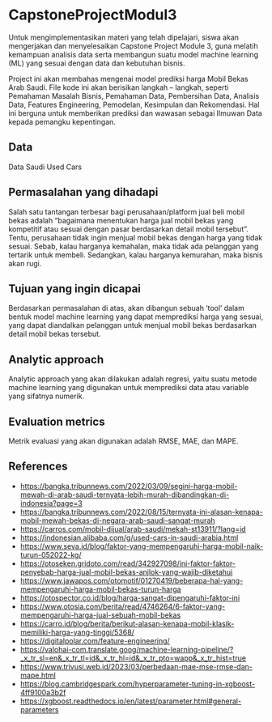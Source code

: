 # CapstoneProjectModul3  
Untuk mengimplementasikan materi yang telah dipelajari, siswa akan mengerjakan dan menyelesaikan Capstone Project Module 3, guna melatih kemampuan analisis data serta membangun suatu model machine learning (ML) yang sesuai dengan data dan kebutuhan bisnis.  

Project ini akan membahas mengenai model prediksi harga Mobil Bekas Arab Saudi. File kode ini akan berisikan langkah – langkah, seperti Pemahaman Masalah Bisnis, Pemahaman Data, Pembersihan Data, Analisis Data, Features Engineering, Pemodelan, Kesimpulan dan Rekomendasi. Hal ini berguna untuk memberikan prediksi dan wawasan sebagai Ilmuwan Data kepada pemangku kepentingan.  

## Data  
Data Saudi Used Cars  

## Permasalahan yang dihadapi
Salah satu tantangan terbesar bagi perusahaan/platform jual beli mobil bekas adalah “bagaimana menentukan harga jual mobil bekas yang kompetitif atau sesuai dengan pasar berdasarkan detail mobil tersebut”. Tentu, perusahaan tidak ingin menjual mobil bekas dengan harga yang tidak sesuai. Sebab, kalau harganya kemahalan, maka tidak ada pelanggan yang tertarik untuk membeli. Sedangkan, kalau harganya kemurahan, maka bisnis akan rugi.  

## Tujuan yang ingin dicapai  
Berdasarkan permasalahan di atas, akan dibangun sebuah ‘tool’ dalam bentuk model machine learning yang dapat memprediksi harga yang sesuai, yang dapat diandalkan pelanggan untuk menjual mobil bekas berdasarkan detail mobil bekas tersebut.  

## Analytic approach  
Analytic approach yang akan dilakukan adalah regresi, yaitu suatu metode machine learning yang digunakan untuk memprediksi data atau variable yang sifatnya numerik.  

## Evaluation metrics  
Metrik evaluasi yang akan digunakan adalah RMSE, MAE, dan MAPE.  

## References 
- https://bangka.tribunnews.com/2022/03/09/segini-harga-mobil-mewah-di-arab-saudi-ternyata-lebih-murah-dibandingkan-di-indonesia?page=3
- https://bangka.tribunnews.com/2022/08/15/ternyata-ini-alasan-kenapa-mobil-mewah-bekas-di-negara-arab-saudi-sangat-murah
- https://carros.com/mobil-dijual/arab-saudi/mekah-st13911/?lang=id
- https://indonesian.alibaba.com/g/used-cars-in-saudi-arabia.html
- https://www.seva.id/blog/faktor-yang-mempengaruhi-harga-mobil-naik-turun-052022-kg/
- https://otoseken.gridoto.com/read/342927098/ini-faktor-faktor-penyebab-harga-jual-mobil-bekas-anjlok-yang-wajib-diketahui
- https://www.jawapos.com/otomotif/01270419/beberapa-hal-yang-mempengaruhi-harga-mobil-bekas-turun-harga
- https://otospector.co.id/blog/harga-sangat-dipengaruhi-faktor-ini
- https://www.otosia.com/berita/read/4746264/6-faktor-yang-mempengaruhi-harga-jual-sebuah-mobil-bekas
- https://carro.id/blog/berita/berikut-alasan-kenapa-mobil-klasik-memiliki-harga-yang-tinggi/5368/
- https://digitalpolar.com/feature-engineering/
- https://valohai-com.translate.goog/machine-learning-pipeline/?_x_tr_sl=en&_x_tr_tl=id&_x_tr_hl=id&_x_tr_pto=wapp&_x_tr_hist=true
- https://www.trivusi.web.id/2023/03/perbedaan-mae-mse-rmse-dan-mape.html
- https://blog.cambridgespark.com/hyperparameter-tuning-in-xgboost-4ff9100a3b2f
- https://xgboost.readthedocs.io/en/latest/parameter.html#general-parameters
